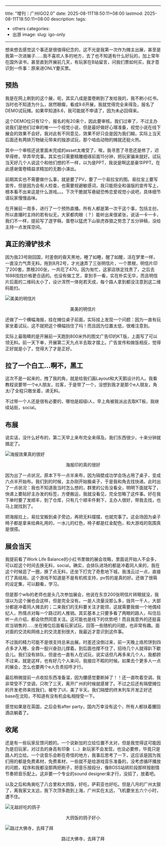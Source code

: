 

---
title: "增刊｜广州IGO2.0"
date: 2025-08-11T18:50:11+08:00
lastmod: 2025-08-11T18:50:11+08:00
description: 
tags:
- others
categories:
- 出游
image: 
slug: igo-only

---



想来想去感觉这个事还是很值得纪念的，这不光是我第一次作为摊主出展，甚至是我第一次进展子……我不喜欢人多的地方，去了也不知道有什么好玩的，加上常年在国外读书，甚至直到开展前几天，有玩家在B站留言，问我们票如何买，我才意识到一件事：原来进ONLY要买票。

## 预热
我是在网上刷到的这个展，呃，其实八成是蛋卷刷到了发给我的，我不刷小红书。当时也不知道为什么，居然眼瘸，看成9.6开展，我就觉得完全来得及，报名了DEMO试玩摊。如果早知道8.6，我可能就不申请了，因为未必回得来。

这个DEMO位只有12个，报名的有20来个，因此要审核。我们过审了，不过主办说我们是他们过审的唯一一个视觉小说，但是最好做好心理准备，视觉小说在线下展会的效果不会好。我对此有不同意见，效果不好只会是因为我们糊，实际上当天后面还有两排万物破元带来的独游试玩，那个啮齿动物的摊就还挺火热。

其中一个审核还说里面未完成的asset太难受了，唉，我寻思了寻思还是修了，迟早得修，早弄早完事。其实也只需要精雕细琢前面15分钟，把玩家骗来就好。试玩当天好几个人说这个和他们想的不一样，以为是PPT，我说是啊这是豪华PPT。在此感谢蛋卷精益求精加的无数小演出。

前期其实也不需要做什么事，就是要了PV，要了一个易拉宝的图。易拉宝上要写宣传，但是因为会有人检查，也需要规避敏感词，我只能把全和谐版的宣传写上，根本看不出来这是什么游戏。。。下次干脆就写悬疑恐怖恋爱视觉小说吧，具体细节请玩家慢慢品味。

在开展前一周多，进行了一个预热直播。所有人都是第一次干这个事，包括主创，所以直播时主持的若有似无，大家都肉眼（？）能听出来很紧张，说话一卡一卡，我们不一样，提前写了逐字稿，蛋卷以猛虎下山驱虎吞狼之势念了五分钟稿，没给主持一点发挥空间。

## 真正的滑铲技术

因为我23号刚回国，时差倒的昏天黑地，睡了如睡，醒了如醒，活在梦里一样，一直没力气弄无料。拖到8月2号，才光速弄了三张明信片，一个票根，明信片印了200套，票根200张，一共花了470。因为匆忙，这家店铁定找贵了，之后去1688找找价格更合适的。也没有做工艺，拿到手一看，实在朴实无华，而且明信片后面的二维码太小了，设计浑然一体宛若天成，每个路人拿到都没注意到这二维码能扫。

![美美的明信片](https://imagehost.harushuura.vip/image/2025/08/11/6899cbbac12af.jpeg)
<center>美美的明信片</center>


还做了一个横幅海报，挂在摊位桌子前面，实际挂上发现一个问题：因为一直有玩家坐着试玩，这不就把这个横幅挡住了吗！而且因为位置太低，很难注意到。

实际上最吸睛的是开展前一天跑到800米外的图文广告印的KT版，上面写了可以领无料。前一天下单，开展第二天九点半去取才摆上。广告宣传和做饭相反，觉得正好就是小了，觉得大了才是正好。
## 拉了一个白工…啊不，黑工

这次不是一起来的，拽了我的角，就是给我们画Layout和大天鹅设计的人。我看教程说要带一个e人朋友，拉客，于是带了一个，没想到我才是那个e人朋友，角太i了全程只敢坐着，递无料。

不过带一个人还是很有必要的，哪怕是超级i人，早上角被我派出去取KT板，我继续站街，social。
## 布展

说实话，没什么好布的，第二天早上来布完全来得及。我们东西很少，十来分钟就搞定了。

![海报效果真的很好](https://imagehost.harushuura.vip/image/2025/08/11/6899cb97011d4.jpeg)
<center>海报印的真的很好</center>


因为出了一点状况，原本下午一点半来布，因为隔壁成功学会场占用了桌子，变成六点半开始布。我们到的时候，主办刚开始搬桌子，于是我和角去找快递。此时出了一点状况：我也不知道我当时怎么想的，群里的公告没看全，明明下面就写了，快递上要贴好主办发的标签，方便搬运，我就没看见，完全忽略了这件事。好在我下单时要了发顺丰，到了仓库，只有几个顺丰件剩下，主办人很好，带我去找，也马上就找到了。

把海报拉上，易拉宝搬到桌子旁边，再把无料摆摆，也就完事了。这会场因为桌子椅子都是拿来给典礼用的，一水儿的红色，椅子都是红金配色，和大游戏的氛围真是很搭。
## 展会当天

我提前看了Work Life Balance的小红书里做的展会攻略，里面说开始人不会多，可以趁这个时间去换无料，social。确实，会排队进场的都是冲着同人来的，我在这个时候逛了一圈，换了点无料，还坐下打完了奇愈地下城，我浅云过一点，直接打了真结局。这个游戏不知道是不是有机核支持，pv剪的是真的好。还做了很萌的设定集，可以翻看，学习。

但是那个wlb的老师也是头几次参加展会，他说在东京200张明信片转眼就没，我误以为这个展也会这样，但是完全没有。一是人流量没那么多，拢共一千人，大部分都是冲着同人摊去的；二来我们的无料要关注才能领，这就需要我做一个地偶经纪人，热情点对每一个路过的人推销。其实基本上只要多看了两眼的路人，叫住后听一点介绍，都会欣然同意关注。这可能也是线下的优势吧！而且我意外的还挺喜欢当销售的……坐在摊位后面看玩家试玩，回答一些随机的问题，也非常有趣。面对面的交流和网络上的交流差别很大，我最近才意识到这件事。

不过我的精力可能不是很支持总来出展。时差还没倒过来，前一天晚上烙煎饼到四点多才入睡，全靠一股兴奋劲儿撑着。到后面也撑不住了，招待几个人就得趴下歇会儿。我们没有排队，但是也一直有人在试玩，说实话但凡再多来几个人，我都顾不过来。就是这样，也有好几个人来问，我接应不暇的时候。如果去个更多人一点的展会，怎么也要两个e人负责招呼才行。

最后稍微提前一点收拾东西准备溜，因为腰感觉要断掉了！！还一直吹着空调，我非常受不了空调，只吹了三天，离开广州的时候就感冒了。不过之后还有隔壁摊位的开发老师来找我们，被夸了UI，美了半天。我们隔壁的终末列车开发正好还base在沈阳，不知道有没有机会私相授受一下。

感觉如果是在英国，之后会有after party，国内万幸没有这个，所有人都扶着腰回酒店躺着了。
## 收尾

还是有一些玩家反馈问题的。一个说新加的立绘位置不太对，但是我觉得这可能因为是旧玩家，对过去的身高有印象（…）新玩家不会发现，也没必要修，毕竟只是路人的立绘。一个说音乐会断在奇怪的地方，我事后思考了一下，这应该是因为我们用的都是免费素材，免费素材，一些就不是给游戏音乐准备的，没考虑循环播放的问题，程序和我都没那两把刷子，把音乐按段分，像BOSS站转阶段那样按剧情节奏把音乐配上。这非要一个专业的sound designer来才行，没招了，放着吧。

以及之后和角爽吃了八合里和大鸽饭，好吃，萨莉亚也好吃。但是八月的广州太狠了，离我家又太远，我下次顶多跑到上海，广州实在太远，飞机要坐五六个小时，遭不住。

![无敌好吃的鸽子](https://imagehost.harushuura.vip/image/2025/08/11/6899cbb9ebffb.jpeg)
<center>大鸽饭的鸽子好小</center>

![路过大佛寺，去拜了拜](https://imagehost.harushuura.vip/image/2025/08/11/6899cbb7db0ba.jpeg)
<center>路过大佛寺，去拜了拜</center>